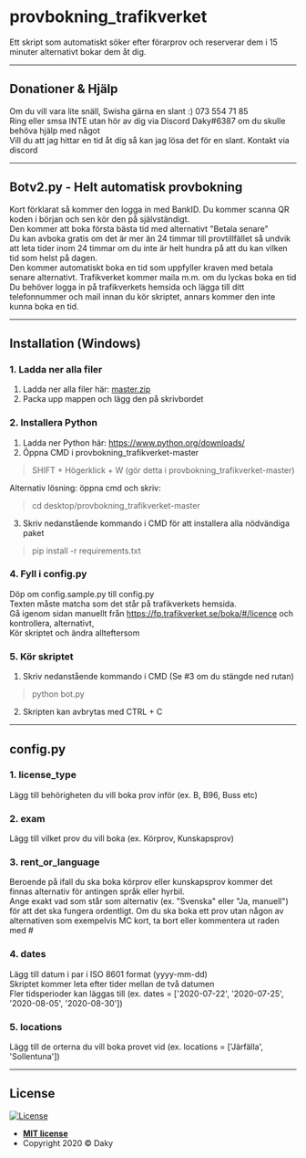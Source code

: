 # provbokning_trafikverket
Ett skript som automatiskt söker efter förarprov och reserverar dem i 15 minuter alternativt bokar dem åt dig.  

---

## Donationer & Hjälp
Om du vill vara lite snäll, Swisha gärna en slant :) 073 554 71 85  
Ring eller smsa INTE utan hör av dig via Discord Daky#6387 om du skulle behöva hjälp med något  
Vill du att jag hittar en tid åt dig så kan jag lösa det för en slant. Kontakt via discord  

---

## Botv2.py - Helt automatisk provbokning
Kort förklarat så kommer den logga in med BankID. Du kommer scanna QR koden i början och sen kör den på självständigt.  
Den kommer att boka första bästa tid med alternativt "Betala senare"  
Du kan avboka gratis om det är mer än 24 timmar till provtillfället så undvik att leta tider inom 24 timmar om du inte är helt hundra på att du kan vilken tid som helst på dagen.  
Den kommer automatiskt boka en tid som uppfyller kraven med betala senare alternativt. Trafikverket kommer maila m.m. om du lyckas boka en tid
Du behöver logga in på trafikverkets hemsida och lägga till ditt telefonnummer och mail innan du kör skriptet, annars kommer den inte kunna boka en tid.


---

## Installation (Windows)

### 1. Ladda ner alla filer
1. Ladda ner alla filer här: [master.zip](https://github.com/Daky60/provbokning_trafikverket/archive/master.zip)  
2. Packa upp mappen och lägg den på skrivbordet

### 2. Installera Python
1. Ladda ner Python här: https://www.python.org/downloads/  
2. Öppna CMD i provbokning_trafikverket-master 
> SHIFT + Högerklick + W (gör detta i provbokning_trafikverket-master)  

Alternativ lösning: öppna cmd och skriv:  
> cd desktop/provbokning_trafikverket-master  
3. Skriv nedanstående kommando i CMD för att installera alla nödvändiga paket  
> pip install -r requirements.txt

### 4. Fyll i config.py
Döp om config.sample.py till config.py  
Texten måste matcha som det står på trafikverkets hemsida.  
Gå igenom sidan manuellt från https://fp.trafikverket.se/boka/#/licence och kontrollera, alternativt,  
Kör skriptet och ändra allteftersom

### 5. Kör skriptet
1. Skriv nedanstående kommando i CMD (Se #3 om du stängde ned rutan)  
> python bot.py
2. Skripten kan avbrytas med CTRL + C

---

## config.py

### 1. license_type
Lägg till behörigheten du vill boka prov inför (ex. B, B96, Buss etc)

### 2. exam
Lägg till vilket prov du vill boka (ex. Körprov, Kunskapsprov)

### 3. rent_or_language
Beroende på ifall du ska boka körprov eller kunskapsprov kommer det finnas alternativ för antingen språk eller hyrbil.  
Ange exakt vad som står som alternativ (ex. "Svenska" eller "Ja, manuell") för att det ska fungera ordentligt.
Om du ska boka ett prov utan någon av alternativen som exempelvis MC kort, ta bort eller kommentera ut raden med #

### 4. dates
Lägg till datum i par i ISO 8601 format (yyyy-mm-dd)  
Skriptet kommer leta efter tider mellan de två datumen  
Fler tidsperioder kan läggas till (ex. dates = ['2020-07-22', '2020-07-25', '2020-08-05', '2020-08-30'])

### 5. locations
Lägg till de orterna du vill boka provet vid (ex. locations = ['Järfälla', 'Sollentuna'])

---

## License

[![License](http://img.shields.io/:license-mit-blue.svg?style=flat-square)](http://badges.mit-license.org)

- **[MIT license](http://opensource.org/licenses/mit-license.php)**
- Copyright 2020 © Daky
